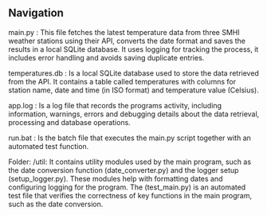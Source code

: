 ## Navigation


main.py : This file fetches the latest temperature data from three SMHI weather stations using their API, converts the date format and saves the results in a local SQLite database. It uses logging for tracking the process, it includes error handling and avoids saving duplicate entries.


temperatures.db : Is a local SQLite database used to store the data retrieved from the API. It contains a table called temperatures with columns for station name, date and time (in ISO format) and temperature value (Celsius).


app.log : Is a log file that records the programs activity, including information, warnings, errors and debugging details about the data retrieval, processing and database operations.


run.bat : Is the batch file that executes the main.py script together with an automated test function. 


Folder: /util: It contains utility modules used by the main program, such as the date conversion function (date_converter.py) and the logger setup (setup_logger.py). These modules help with formatting dates and configuring logging for the program.
The (test_main.py) is an automated test file that verifies the correctness of key functions in the main program, such as the date conversion.
